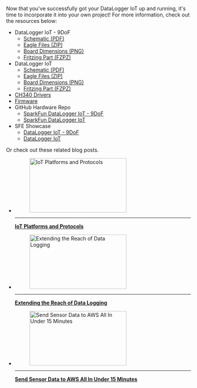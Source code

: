 Now that you've successfully got your DataLogger IoT up and running, it's time to incorporate it into your own project! For more information, check out the resources below:

* DataLogger IoT - 9DoF
    * [Schematic (PDF)](../assets/board_files/DataLogger_IoT_9DoF/SparkFun_Datalogger_IoT_9DOF_Schematic_v11.pdf)
    * [Eagle Files (ZIP)](../assets/board_files/DataLogger_IoT_9DoF/SparkFun_DataLogger_IoT_9DOF_v11.zip)
    * [Board Dimensions (PNG)](../assets/board_files/DataLogger_IoT_9DoF/SparkFun_Datalogger_IoT_9DOF_Board_Dimensions.png)
    * [Fritzing Part (FZPZ)](https://github.com/sparkfun/Fritzing_Parts/blob/main/products/20594_sfe_datalogger_iot_9dof_esp32_fuel_gauge_imu_micro_sd_card_qwiic.fzpz)
* DataLogger IoT
    * [Schematic (PDF)](../assets/board_files/DataLogger_IoT/SparkFun_DataLogger_IoT_Schematic_V11.pdf)
    * [Eagle Files (ZIP)](../assets/board_files/DataLogger_IoT/SparkFun_DataLogger_IoT-V11.zip)
    * [Board Dimensions (PNG)](../assets/board_files/DataLogger_IoT/SparkFun_DataLogger_IoT_Board_Dimensions.png)
    * [Fritzing Part (FZPZ)](https://github.com/sparkfun/Fritzing_Parts/blob/main/products/22462_sfe_datalogger_iot_esp32_fuel_gauge_micro_sd_card_qwiic.fzpz)
* [CH340 Drivers](https://learn.sparkfun.com/tutorials/how-to-install-ch340-drivers/all)
* [Firmware](https://github.com/sparkfun/SparkFun_DataLogger/releases)
* GitHub Hardware Repo
    * [SparkFun DataLogger IoT - 9DoF](https://github.com/sparkfun/SparkFun_DataLogger_IoT_9DoF)
    * [SparkFun DataLogger IoT](https://github.com/sparkfun/SparkFun_DataLogger_IoT)
* SFE Showcase
    * [DataLogger IoT - 9DoF](https://youtu.be/RwCu-60sQOI)
    * [DataLogger IoT](https://youtu.be/iGVVyN-xJf0?si=zM0wO_6Qbf9--GVS)

Or check out these related blog posts.

<div class="grid cards col-4" markdown>

-   <a href="https://www.sparkfun.com/news/6808">
      <figure markdown>
        <img src="https://cdn.sparkfun.com/assets/home_page_posts/6/8/0/8/IMG_0194.jpg" style="width:264px; height:148px; object-fit:contain;" alt="IoT Platforms and Protocols">
      </figure>
    </a>

    ---

    <a href="https://www.sparkfun.com/news/6808">
      <b>IoT Platforms and Protocols</b>
    </a>

-   <a href="https://www.sparkfun.com/news/7373">
      <figure markdown>
        <img src="https://cdn.sparkfun.com/assets/home_page_posts/7/3/7/3/Screenshot_2023-07-04_at_8.38.00_PM.jpg" style="width:264px; height:148px; object-fit:contain;" alt="Extending the Reach of Data Logging">
      </figure>
    </a>

    ---

    <a href="https://www.sparkfun.com/news/7373">
      <b>Extending the Reach of Data Logging</b>
    </a>

-   <a href="https://www.sparkfun.com/news/8028">
      <figure markdown>
        <img src="https://cdn.sparkfun.com/assets/home_page_posts/8/0/2/8/Screen_Shot_2023-08-28_at_9.56.02_AM.png" style="width:264px; height:148px; object-fit:contain;" alt="Send Sensor Data to AWS All In Under 15 Minutes">
      </figure>
    </a>

    ---

    <a href="https://www.sparkfun.com/news/8028">
      <b>Send Sensor Data to AWS All In Under 15 Minutes</b>
    </a>
</div>
